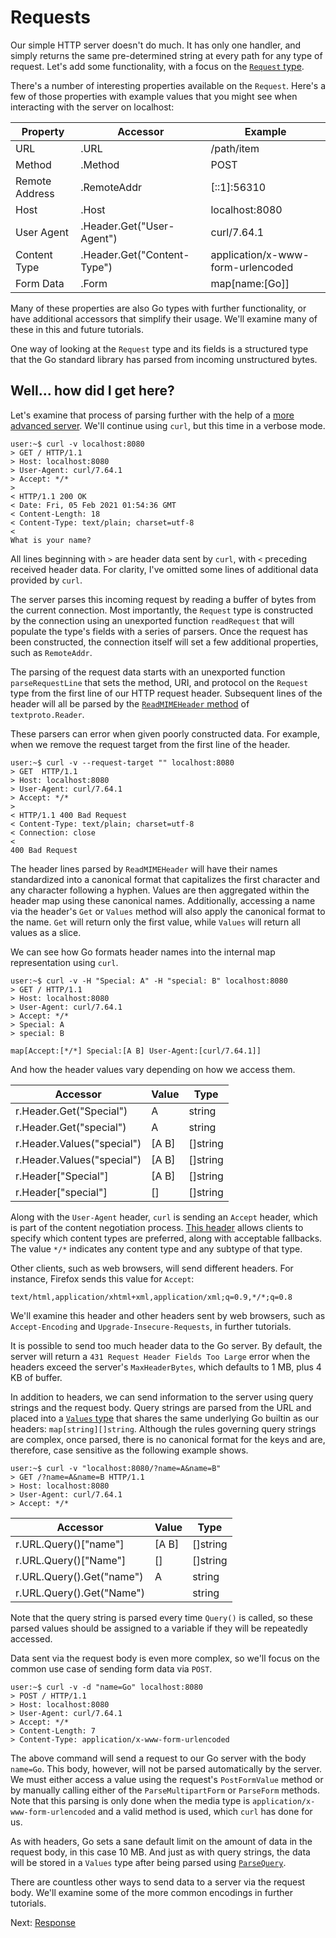 Requests
====

Our simple HTTP server doesn't do much. It has only one handler, and simply returns the same pre-determined string at every path for any type of request. Let's add some functionality, with a focus on the [`Request` type](https://golang.org/pkg/net/http/#Request).

There's a number of interesting properties available on the `Request`. Here's a few of those properties with example values that you might see when interacting with the server on localhost:

| Property       | Accessor                    | Example                           |
| -------------- | --------------------------- | --------------------------------- |
| URL            | .URL                        | /path/item                        |
| Method         | .Method                     | POST                              |
| Remote Address | .RemoteAddr                 | [::1]:56310                       |
| Host           | .Host                       | localhost:8080                    |
| User Agent     | .Header.Get("User-Agent")   | curl/7.64.1                       |
| Content Type   | .Header.Get("Content-Type") | application/x-www-form-urlencoded |
| Form Data      | .Form                       | map[name:[Go]]                    |

Many of these properties are also Go types with further functionality, or have additional accessors that simplify their usage. We'll examine many of these in this and future tutorials.

One way of looking at the `Request` type and its fields is a structured type that the Go standard library has parsed from incoming unstructured bytes.


## Well... how did I get here?

Let's examine that process of parsing further with the help of a [more advanced server](request.go). We'll continue using `curl`, but this time in a verbose mode.

```console
user:~$ curl -v localhost:8080
> GET / HTTP/1.1
> Host: localhost:8080
> User-Agent: curl/7.64.1
> Accept: */*
>
< HTTP/1.1 200 OK
< Date: Fri, 05 Feb 2021 01:54:36 GMT
< Content-Length: 18
< Content-Type: text/plain; charset=utf-8
<
What is your name?
```

All lines beginning with `>` are header data sent by `curl`, with `<` preceding received header data. For clarity, I've omitted some lines of additional data provided by `curl`.

The server parses this incoming request by reading a buffer of bytes from the current connection. Most importantly, the `Request` type is constructed by the connection using an unexported function `readRequest` that will populate the type's fields with a series of parsers. Once the request has been constructed, the connection itself will set a few additional properties, such as `RemoteAddr`.

The parsing of the request data starts with an unexported function `parseRequestLine` that sets the method, URI, and protocol on the `Request` type from the first line of our HTTP request header. Subsequent lines of the header will all be parsed by the [`ReadMIMEHeader` method](https://golang.org/pkg/net/textproto/#Reader.ReadMIMEHeader) of `textproto.Reader`.

These parsers can error when given poorly constructed data. For example, when we remove the request target from the first line of the header.

```console
user:~$ curl -v --request-target "" localhost:8080
> GET  HTTP/1.1
> Host: localhost:8080
> User-Agent: curl/7.64.1
> Accept: */*
>
< HTTP/1.1 400 Bad Request
< Content-Type: text/plain; charset=utf-8
< Connection: close
<
400 Bad Request
```

The header lines parsed by `ReadMIMEHeader` will have their names standardized into a canonical format that capitalizes the first character and any character following a hyphen. Values are then aggregated within the header map using these canonical names. Additionally, accessing a name via the header's `Get` or `Values` method will also apply the canonical format to the name. `Get` will return only the first value, while `Values` will return all values as a slice.

We can see how Go formats header names into the internal map representation using `curl`.

```console
user:~$ curl -v -H "Special: A" -H "special: B" localhost:8080
> GET / HTTP/1.1
> Host: localhost:8080
> User-Agent: curl/7.64.1
> Accept: */*
> Special: A
> special: B
```

    map[Accept:[*/*] Special:[A B] User-Agent:[curl/7.64.1]]

And how the header values vary depending on how we access them.

| Accessor                   | Value | Type     |
| -------------------------- | ----- | -------- |
| r.Header.Get("Special")    | A     | string   |
| r.Header.Get("special")    | A     | string   |
| r.Header.Values("special") | [A B] | []string |
| r.Header.Values("special") | [A B] | []string |
| r.Header["Special"]        | [A B] | []string |
| r.Header["special"]        | []    | []string |

Along with the `User-Agent` header, `curl` is sending an `Accept` header, which is part of the content negotiation process. [This header](https://developer.mozilla.org/en-US/docs/Web/HTTP/Headers/Accept) allows clients to specify which content types are preferred, along with acceptable fallbacks. The value `*/*` indicates any content type and any subtype of that type.

Other clients, such as web browsers, will send different headers. For instance, Firefox sends this value for `Accept`:

    text/html,application/xhtml+xml,application/xml;q=0.9,*/*;q=0.8

We'll examine this header and other headers sent by web browsers, such as `Accept-Encoding` and `Upgrade-Insecure-Requests`, in further tutorials.

It is possible to send too much header data to the Go server. By default, the server will return a `431 Request Header Fields Too Large` error when the headers exceed the server's `MaxHeaderBytes`, which defaults to 1 MB, plus 4 KB of buffer.

In addition to headers, we can send information to the server using query strings and the request body. Query strings are parsed from the URL and placed into a [`Values` type](https://golang.org/pkg/net/url/#Values) that shares the same underlying Go builtin as our headers: `map[string][]string`. Although the rules governing query strings are complex, once parsed, there is no canonical format for the keys and are, therefore, case sensitive as the following example shows.

```console
user:~$ curl -v "localhost:8080/?name=A&name=B"
> GET /?name=A&name=B HTTP/1.1
> Host: localhost:8080
> User-Agent: curl/7.64.1
> Accept: */*
```

| Accessor                  | Value | Type     |
| ------------------------- | ----- | -------- |
| r.URL.Query()["name"]     | [A B] | []string |
| r.URL.Query()["Name"]     | []    | []string |
| r.URL.Query().Get("name") | A     | string   |
| r.URL.Query().Get("Name") |       | string   |

Note that the query string is parsed every time `Query()` is called, so these parsed values should be assigned to a variable if they will be repeatedly accessed.

Data sent via the request body is even more complex, so we'll focus on the common use case of sending form data via `POST`.

```console
user:~$ curl -v -d "name=Go" localhost:8080
> POST / HTTP/1.1
> Host: localhost:8080
> User-Agent: curl/7.64.1
> Accept: */*
> Content-Length: 7
> Content-Type: application/x-www-form-urlencoded
```

The above command will send a request to our Go server with the body `name=Go`. This body, however, will not be parsed automatically by the server. We must either access a value using the request's `PostFormValue` method or by manually calling either of the `ParseMultipartForm` or `ParseForm` methods. Note that this parsing is only done when the media type is `application/x-www-form-urlencoded` and a valid method is used, which `curl` has done for us.

As with headers, Go sets a sane default limit on the amount of data in the request body, in this case 10 MB. And just as with query strings, the data will be stored in a `Values` type after being parsed using [`ParseQuery`](https://golang.org/pkg/net/url/#ParseQuery).

There are countless other ways to send data to a server via the request body. We'll examine some of the more common encodings in further tutorials.

Next: [Response](/03_response/)
